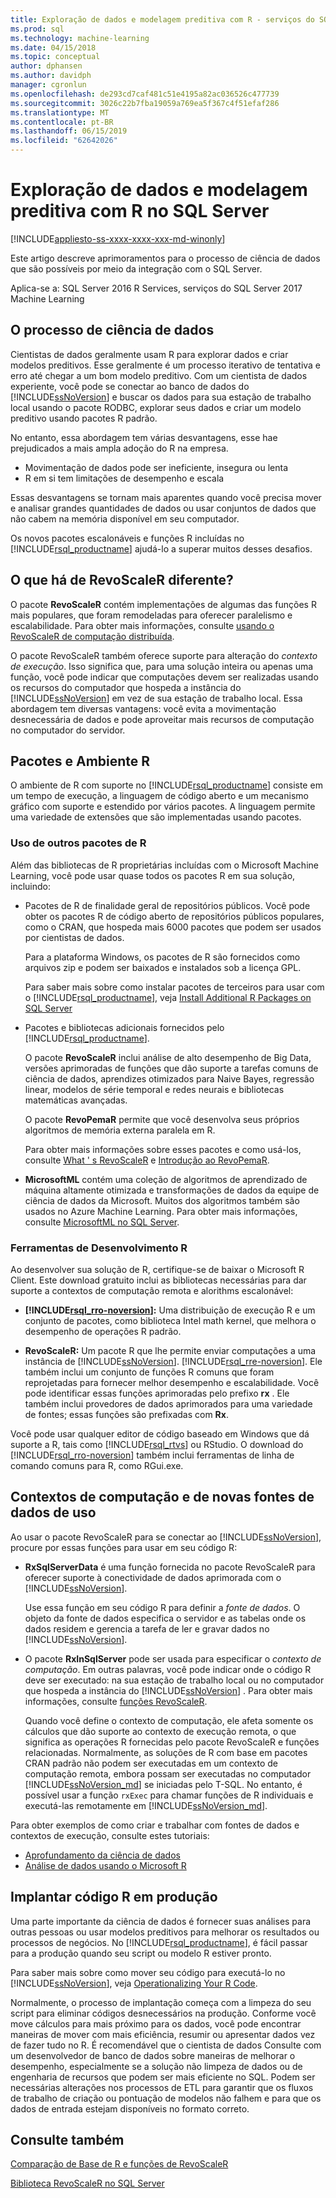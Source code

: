 ```yaml
---
title: Exploração de dados e modelagem preditiva com R - serviços do SQL Server Machine Learning
ms.prod: sql
ms.technology: machine-learning
ms.date: 04/15/2018
ms.topic: conceptual
author: dphansen
ms.author: davidph
manager: cgronlun
ms.openlocfilehash: de293cd7caf481c51e4195a82ac036526c477739
ms.sourcegitcommit: 3026c22b7fba19059a769ea5f367c4f51efaf286
ms.translationtype: MT
ms.contentlocale: pt-BR
ms.lasthandoff: 06/15/2019
ms.locfileid: "62642026"
---
```

# <a name="data-exploration-and-predictive-modeling-with-r-in-sql-server"></a>Exploração de dados e modelagem preditiva com R no SQL Server
[!INCLUDE[appliesto-ss-xxxx-xxxx-xxx-md-winonly](../../includes/appliesto-ss-xxxx-xxxx-xxx-md-winonly.md)]

Este artigo descreve aprimoramentos para o processo de ciência de dados que são possíveis por meio da integração com o SQL Server.

Aplica-se a: SQL Server 2016 R Services, serviços do SQL Server 2017 Machine Learning

## <a name="the-data-science-process"></a>O processo de ciência de dados

Cientistas de dados geralmente usam R para explorar dados e criar modelos preditivos. Esse geralmente é um processo iterativo de tentativa e erro até chegar a um bom modelo preditivo. Com um cientista de dados experiente, você pode se conectar ao banco de dados do [!INCLUDE[ssNoVersion](../../includes/ssnoversion-md.md)] e buscar os dados para sua estação de trabalho local usando o pacote RODBC, explorar seus dados e criar um modelo preditivo usando pacotes R padrão.

No entanto, essa abordagem tem várias desvantagens, esse hae prejudicados a mais ampla adoção do R na empresa. 

+ Movimentação de dados pode ser ineficiente, insegura ou lenta
+ R em si tem limitações de desempenho e escala

Essas desvantagens se tornam mais aparentes quando você precisa mover e analisar grandes quantidades de dados ou usar conjuntos de dados que não cabem na memória disponível em seu computador.

Os novos pacotes escalonáveis e funções R incluídas no [!INCLUDE[rsql_productname](../../includes/rsql-productname-md.md)] ajudá-lo a superar muitos desses desafios. 

## <a name="whats-different-about-revoscaler"></a>O que há de RevoScaleR diferente?

O pacote **RevoScaleR** contém implementações de algumas das funções R mais populares, que foram remodeladas para oferecer paralelismo e escalabilidade. Para obter mais informações, consulte [usando o RevoScaleR de computação distribuída](https://docs.microsoft.com/machine-learning-server/r/how-to-revoscaler-distributed-computing).

O pacote RevoScaleR também oferece suporte para alteração do *contexto de execução*. Isso significa que, para uma solução inteira ou apenas uma função, você pode indicar que computações devem ser realizadas usando os recursos do computador que hospeda a instância do [!INCLUDE[ssNoVersion](../../includes/ssnoversion-md.md)] em vez de sua estação de trabalho local. Essa abordagem tem diversas vantagens: você evita a movimentação desnecessária de dados e pode aproveitar mais recursos de computação no computador do servidor.

## <a name="r-environment-and-packages"></a>Pacotes e Ambiente R

O ambiente de R com suporte no [!INCLUDE[rsql_productname](../../includes/rsql-productname-md.md)] consiste em um tempo de execução, a linguagem de código aberto e um mecanismo gráfico com suporte e estendido por vários pacotes. A linguagem permite uma variedade de extensões que são implementadas usando pacotes.  

### <a name="using-other-r-packages"></a>Uso de outros pacotes de R

Além das bibliotecas de R proprietárias incluídas com o Microsoft Machine Learning, você pode usar quase todos os pacotes R em sua solução, incluindo:

+ Pacotes de R de finalidade geral de repositórios públicos. Você pode obter os pacotes R de código aberto de repositórios públicos populares, como o CRAN, que hospeda mais 6000 pacotes que podem ser usados por cientistas de dados.
  
  Para a plataforma Windows, os pacotes de R são fornecidos como arquivos zip e podem ser baixados e instalados sob a licença GPL.  
  
  Para saber mais sobre como instalar pacotes de terceiros para usar com o [!INCLUDE[rsql_productname](../../includes/rsql-productname-md.md)], veja [Install Additional R Packages on SQL Server](../../advanced-analytics/r/install-additional-r-packages-on-sql-server.md)  
  
+ Pacotes e bibliotecas adicionais fornecidos pelo [!INCLUDE[rsql_productname](../../includes/rsql-productname-md.md)].   
  
     O pacote **RevoScaleR** inclui análise de alto desempenho de Big Data, versões aprimoradas de funções que dão suporte a tarefas comuns de ciência de dados, aprendizes otimizados para Naive Bayes, regressão linear, modelos de série temporal e redes neurais e bibliotecas matemáticas avançadas.  
  
     O pacote **RevoPemaR** permite que você desenvolva seus próprios algoritmos de memória externa paralela em R.  
  
     Para obter mais informações sobre esses pacotes e como usá-los, consulte [What ' s RevoScaleR](https://docs.microsoft.com/machine-learning-server/r/concept-what-is-revoscaler) e [Introdução ao RevoPemaR](https://docs.microsoft.com/machine-learning-server/r/how-to-developer-pemar). 

+ **MicrosoftML** contém uma coleção de algoritmos de aprendizado de máquina altamente otimizada e transformações de dados da equipe de ciência de dados da Microsoft. Muitos dos algoritmos também são usados no Azure Machine Learning. Para obter mais informações, consulte [MicrosoftML no SQL Server](ref-r-microsoftml.md).

### <a name="r-development-tools"></a>Ferramentas de Desenvolvimento R

Ao desenvolver sua solução de R, certifique-se de baixar o Microsoft R Client. Este download gratuito inclui as bibliotecas necessárias para dar suporte a contextos de computação remota e alorithms escalonável:

+ **[!INCLUDE[rsql_rro-noversion](../../includes/rsql-rro-noversion-md.md)]:** Uma distribuição de execução R e um conjunto de pacotes, como biblioteca Intel math kernel, que melhora o desempenho de operações R padrão.  
  
+ **RevoScaleR:** Um pacote R que lhe permite enviar computações a uma instância de [!INCLUDE[ssNoVersion](../../includes/ssnoversion-md.md)]. [!INCLUDE[rsql_rre-noversion](../../includes/rsql-rre-noversion-md.md)]. Ele também inclui um conjunto de funções R comuns que foram reprojetadas para fornecer melhor desempenho e escalabilidade. Você pode identificar essas funções aprimoradas pelo prefixo **rx** . Ele também inclui provedores de dados aprimorados para uma variedade de fontes; essas funções são prefixadas com **Rx**.

Você pode usar qualquer editor de código baseado em Windows que dá suporte a R, tais como [!INCLUDE[rsql_rtvs](../../includes/rsql-rtvs-md.md)] ou RStudio. O download do [!INCLUDE[rsql_rro-noversion](../../includes/rsql-rro-noversion-md.md)] também inclui ferramentas de linha de comando comuns para R, como RGui.exe.

## <a name="use-new-data-sources-and-compute-contexts"></a>Contextos de computação e de novas fontes de dados de uso

Ao usar o pacote RevoScaleR para se conectar ao [!INCLUDE[ssNoVersion](../../includes/ssnoversion-md.md)], procure por essas funções para usar em seu código R:

+ **RxSqlServerData** é uma função fornecida no pacote RevoScaleR para oferecer suporte à conectividade de dados aprimorada com o [!INCLUDE[ssNoVersion](../../includes/ssnoversion-md.md)].
  
     Use essa função em seu código R para definir a *fonte de dados*. O objeto da fonte de dados especifica o servidor e as tabelas onde os dados residem e gerencia a tarefa de ler e gravar dados no [!INCLUDE[ssNoVersion](../../includes/ssnoversion-md.md)].
  
-   O pacote **RxInSqlServer** pode ser usada para especificar o *contexto de computação*.  Em outras palavras, você pode indicar onde o código R deve ser executado: na sua estação de trabalho local ou no computador que hospeda a instância do [!INCLUDE[ssNoVersion](../../includes/ssnoversion-md.md)] .  Para obter mais informações, consulte [funções RevoScaleR](https://docs.microsoft.com/machine-learning-server/r-reference/revoscaler/revoscaler).
  
     Quando você define o contexto de computação, ele afeta somente os cálculos que dão suporte ao contexto de execução remota, o que significa as operações R fornecidas pelo pacote RevoScaleR e funções relacionadas. Normalmente, as soluções de R com base em pacotes CRAN padrão não podem ser executadas em um contexto de computação remota, embora possam ser executadas no computador [!INCLUDE[ssNoVersion_md](../../includes/ssnoversion-md.md)] se iniciadas pelo T-SQL. No entanto, é possível usar a função `rxExec` para chamar funções de R individuais e executá-las remotamente em [!INCLUDE[ssNoVersion_md](../../includes/ssnoversion-md.md)].

Para obter exemplos de como criar e trabalhar com fontes de dados e contextos de execução, consulte estes tutoriais:

+ [Aprofundamento da ciência de dados](../../advanced-analytics/tutorials/deepdive-data-science-deep-dive-using-the-revoscaler-packages.md)  
+  [Análise de dados usando o Microsoft R](https://docs.microsoft.com/machine-learning-server/r/how-to-introduction)

## <a name="deploy-r-code-to-production"></a>Implantar código R em produção

Uma parte importante da ciência de dados é fornecer suas análises para outras pessoas ou usar modelos preditivos para melhorar os resultados ou processos de negócios. No [!INCLUDE[rsql_productname](../../includes/rsql-productname-md.md)], é fácil passar para a produção quando seu script ou modelo R estiver pronto.

Para saber mais sobre como mover seu código para executá-lo no [!INCLUDE[ssNoVersion](../../includes/ssnoversion-md.md)], veja [Operationalizing Your R Code](../../advanced-analytics/r/operationalizing-your-r-code.md).

Normalmente, o processo de implantação começa com a limpeza do seu script para eliminar códigos desnecessários na produção. Conforme você move cálculos para mais próximo para os dados, você pode encontrar maneiras de mover com mais eficiência, resumir ou apresentar dados vez de fazer tudo no R.  É recomendável que o cientista de dados Consulte com um desenvolvedor de banco de dados sobre maneiras de melhorar o desempenho, especialmente se a solução não limpeza de dados ou de engenharia de recursos que podem ser mais eficiente no SQL. Podem ser necessárias alterações nos processos de ETL para garantir que os fluxos de trabalho de criação ou pontuação de modelos não falhem e para que os dados de entrada estejam disponíveis no formato correto.

## <a name="see-also"></a>Consulte também

[Comparação de Base de R e funções de RevoScaleR](https://docs.microsoft.com/machine-learning-server/r-reference/revoscaler/revoscaler-compared-to-base-r)

[Biblioteca RevoScaleR no SQL Server](ref-r-revoscaler.md)
